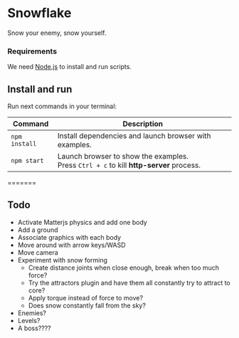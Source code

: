 # Snowflake

Snow your enemy, snow yourself. 

### Requirements

We need [Node.js](https://nodejs.org) to install and run scripts.

## Install and run

Run next commands in your terminal:

| Command | Description |
|---------|-------------|
| `npm install` | Install dependencies and launch browser with examples.|
| `npm start` | Launch browser to show the examples. <br> Press `Ctrl + c` to kill **http-server** process. |
=======

## Todo

* Activate Matterjs physics and add one body
* Add a ground
* Associate graphics with each body
* Move around with arrow keys/WASD 
* Move camera 
* Experiment with snow forming
	* Create distance joints when close enough, break when too much force?
	* Try the attractors plugin and have them all constantly try to attract to core?
	* Apply torque instead of force to move? 
	* Does snow constantly fall from the sky? 
* Enemies?
* Levels?
* A boss????